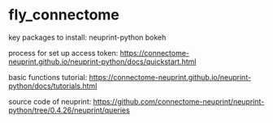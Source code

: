 # fly_connectome

key packages to install:
neuprint-python
bokeh

process for set up access token:
https://connectome-neuprint.github.io/neuprint-python/docs/quickstart.html

basic functions tutorial:
https://connectome-neuprint.github.io/neuprint-python/docs/tutorials.html

source code of neuprint:
https://github.com/connectome-neuprint/neuprint-python/tree/0.4.26/neuprint/queries
